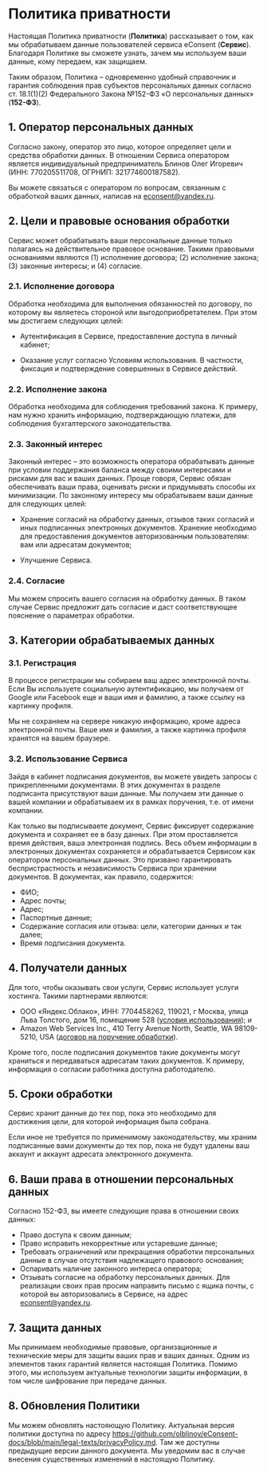 # Политика приватности

Настоящая Политика приватности (**Политика**) рассказывает о том, как мы обрабатываем данные пользователей сервиса eConsent (**Сервис**). Благодаря Политике вы сможете узнать, зачем мы используем ваши данные, кому передаем, как защищаем. 

Таким образом, Политика – одновременно удобный справочник и гарантия соблюдения прав субъектов персональных данных согласно ст. 18.1(1)(2) Федерального Закона №152-ФЗ «О персональных данных» (**152-ФЗ**).

## 1.	Оператор персональных данных
Согласно закону, оператор это лицо, которое определяет цели и средства обработки данных. В отношении Сервиса оператором является индивидуальный предприниматель Блинов Олег Игоревич (ИНН: 770205511708, ОГРНИП: 321774600187582). 

Вы можете связаться с оператором по вопросам, связанным с обработкой ваших данных, написав на <econsent@yandex.ru>.

## 2.	Цели и правовые основания обработки
Сервис может обрабатывать ваши персональные данные только полагаясь на действительное правовое основание. Такими правовыми основаниями являются (1) исполнение договора; (2) исполнение закона; (3) законные интересы; и (4) согласие.

### 2.1.	Исполнение договора
Обработка необходима для выполнения обязанностей по договору, по которому вы являетесь стороной или выгодоприобретателем. При этом мы достигаем следующих целей:

- Аутентификация в Сервисе, предоставление доступа в личный кабинет;

- Оказание услуг согласно Условиям использования. В частности, фиксация и подтверждение совершенных в Сервисе действий.

### 2.2.	Исполнение закона
Обработка необходима для соблюдения требований закона. К примеру, нам нужно хранить информацию, подтверждающую платежи, для соблюдения бухгалтерского законодательства.

### 2.3.	Законный интерес
Законный интерес – это возможность оператора обрабатывать данные при условии поддержания баланса между своими интересами и рисками для вас и ваших данных. Проще говоря, Сервис обязан обеспечивать ваши права, оценивать риски и придумывать способы их минимизации. По законному интересу мы обрабатываем ваши данные для следующих целей:

- Хранение согласий на обработку данных, отзывов таких согласий и иных подписанных электронных документов. Хранение необходимо для предоставления документов авторизованным пользователям: вам или адресатам документов;

- Улучшение Сервиса.

### 2.4.	Согласие

Мы можем спросить вашего согласия на обработку данных. В таком случае Сервис предложит дать согласие и даст соответствующее пояснение о параметрах обработки.

## 3.	Категории обрабатываемых данных
### 3.1.	Регистрация
В процессе регистрации мы собираем ваш адрес электронной почты. Если Вы используете социальную аутентификацию, мы получаем от Google или Facebook еще и ваши имя и фамилию, а также ссылку на картинку профиля. 

Мы не сохраняем на сервере никакую информацию, кроме адреса электронной почты. Ваше имя и фамилия, а также картинка профиля хранятся на вашем браузере.

### 3.2.	Использование Сервиса
Зайдя в кабинет подписания документов, вы можете увидеть запросы с прикрепленными документами. В этих документах в разделе подписанта присутствуют ваши данные. Мы получаем эти данные о вашей компании и обрабатываем их в рамках поручения, т.е. от имени компании.

Как только вы подписываете документ, Сервис фиксирует содержание документа и сохраняет ее в базу данных. При этом проставляется время действия, ваша электронная подпись. Весь объем информации в электронных документах сохраняется и обрабатывается Сервисом как оператором персональных данных. 
Это призвано гарантировать беспристрастность и независимость Сервиса при хранении документов. В документах, как правило, содержится: 

- ФИО;
- Адрес почты;
- Адрес;
- Паспортные данные;
- Содержание согласия или отзыва: цели, категории данных и так далее;
- Время подписания документа.

## 4.	Получатели данных
Для того, чтобы оказывать свои услуги, Сервис использует услуги хостинга. Такими партнерами являются:

- ООО «Яндекс.Облако», ИНН: 7704458262, 119021, г Москва, улица Льва Толстого, дом 16, помещение 528 ([условия использования](https://yandex.ru/legal/cloud_termsofuse)); и
- Amazon Web Services Inc., 410 Terry Avenue North, Seattle, WA 98109-5210, USA ([договор на поручение обработки](https://d1.awsstatic.com/legal/aws-gdpr/AWS_GDPR_DPA.pdf)).

Кроме того, после подписания документов такие документы могут храниться и передаваться адресатам таких документов. К примеру, информация о согласии работника доступна работодателю.

## 5.	Сроки обработки
Сервис хранит данные до тех пор, пока это необходимо для достижения цели, для которой информация была собрана.

Если иное не требуется по применимому законодательству, мы храним подписанные вами документы до тех пор, пока не будут удалены ваш аккаунт и аккаунт адресата электронного документа. 

## 6.	Ваши права в отношении персональных данных
Согласно 152-ФЗ, вы имеете следующие права в отношении своих данных:
- Право доступа к своим данным;
- Право исправить некорректные или устаревшие данные;
- Требовать ограничений или прекращения обработки персональных данные в случае отсутствия надлежащего правового основания;
- Оспаривать наличие законного интереса оператора;
- Отзывать согласие на обработку персональных данных.
Для реализации своих прав просим направить письмо с ящика почты, с которой вы авторизовались в Сервисе, на адрес <econsent@yandex.ru>.

## 7.	Защита данных
Мы принимаем необходимые правовые, организационные и технические меры для защиты ваших прав и ваших данных. Одним из элементов таких гарантий является настоящая Политика. Помимо этого, мы используем актуальные технологии защиты информации, в том числе шифрование при передаче данных.
## 8.	Обновления Политики
Мы можем обновлять настояющую Политику. Актуальная версия политики доступна по адресу https://github.com/olblinov/eConsent-docs/blob/main/legal-texts/privacyPolicy.md. Там же доступны предыдущие версии данного документа.
Мы уведомим вас в случае внесения существенных изменений в настоящую Политику. 
